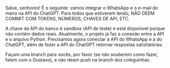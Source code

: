 Salve, senhores! É o seguinte: vamos integrar o WhatsApp e o e-mail do mano na API do ChatGPT. Para todos que estiverem lendo, NÃO DEEM COMMIT COM TOKENS, NÚMEROS, CHAVES DE API, ETC.

A chave da API do banco é sandbox (API de teste) e está disponível porque não contém dados reais.
Atualmente, o projeto já faz a conexão entre a API e o arquivo Python. Precisamos agora conectar à API do WhatsApp e à do ChatGPT, além de fazer a API do ChatGPT retornar respostas satisfatórias.

Façam uma branch para vocês, por favor (se não souberem como fazer, falem com o Gustavo), e não deem push na branch dos coleguinhas.



 

